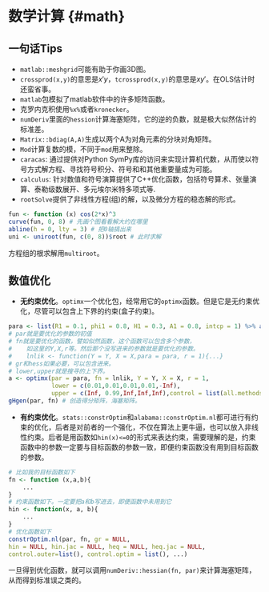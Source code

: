
# 数学计算 {#math}
## 一句话Tips
- `matlab::meshgrid`可能有助于你画3D图。
- `crossprod(x,y)`的意思是$x'y$，`tcrossprod(x,y)`的意思是$xy'$。在OLS估计时还蛮省事。
- `matlab`包模拟了matlab软件中的许多矩阵函数。
- 克罗内克积使用`%x%`或者`kronecker`。
- `numDeriv`里面的`hession`计算海塞矩阵，它的逆的负数，就是极大似然估计的标准差。 
- `Matrix::bdiag(A,A)`生成以两个A为对角元素的分块对角矩阵。
- `Mod`计算复数的模，不同于`mod`用来整除。
-  `caracas`: 通过提供对Python SymPy库的访问来实现计算机代数，从而使以符号方式解方程、寻找符号积分、符号和和其他重要量成为可能。
-  `calculus`: 针对数值和符号演算提供了C++优化函数，包括符号算术、张量演算、泰勒级数展开、多元埃尔米特多项式等.
-  `rootSolve`提供了非线性方程(组)的解，以及微分方程的稳态解的形式。

```r
fun <- function (x) cos(2*x)^3
curve(fun, 0, 8) # 先画个图看看解大约在哪里
abline(h = 0, lty = 3) # 把0轴搞出来
uni <- uniroot(fun, c(0, 8))$root # 此时求解
```
方程组的根求解用`multiroot`。

## 数值优化
- **无约束优化**。`optimx`一个优化包，经常用它的`optimx`函数。但是它是无约束优化，尽管可以包含上下界的约束(盒子约束)。

```r
para <- list(R1 = 0.1, phi1 = 0.8, H1 = 0.3, A1 = 0.8, intcp = 1) %>% as.numeric()
# par就是要优化的参数的初值
# fn就是要优化的函数，譬如似然函数，这个函数可以包含多个参数，
#    如这里的Y,X,r等。然后那个没写进来的参数就是要优化的参数。
#    lnlik <- function(Y = Y, X = X,para = para, r = 1){...}
# gr和hess如果必要，可以包含进来。
# lower,upper就是搜寻的上下界。
a <- optimx(par = para, fn = lnlik, Y = Y, X = X, r = 1, 
            lower = c(0.01,0.01,0.01,0.01,-Inf), 
            upper = c(Inf, 0.99,Inf,Inf,Inf),control = list(all.methods = T))
gHgen(par, fn) # 创造得分矩阵，海塞矩阵。
```
- **有约束优化**。`stats::constrOptim`和`alabama::constrOptim.nl`都可进行有约束的优化，后者是对前者的一个强化，不仅在算法上更牛逼，也可以放入非线性约束。后者是用函数如`hin(x)<=0`的形式来表达约束，需要理解的是，约束函数中的参数一定要与目标函数的参数一致，即便约束函数没有用到目标函数的参数。

```r
# 比如我的目标函数如下
fn <- function (x,a,b){
    ...
}
# 约束函数如下。一定要把a和b写进去，即便函数中未用到它
hin <- function(x, a, b){
    ...
}
# 优化函数如下
constrOptim.nl(par, fn, gr = NULL, 
hin = NULL, hin.jac = NULL, heq = NULL, heq.jac = NULL, 
control.outer=list(), control.optim = list(), ...)
```
一旦得到优化函数，就可以调用`numDeriv::hessian(fn, par)`来计算海塞矩阵，从而得到标准误之类的。
